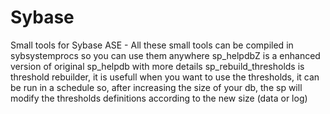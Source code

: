 # Sybase
Small tools for Sybase ASE - All these small tools can be compiled in sybsystemprocs so you can use them anywhere
sp_helpdbZ is a enhanced version of original sp_helpdb with more details
sp_rebuild_thresholds is threshold rebuilder, it is usefull when you want to use the thresholds, it can be run in a schedule so, after increasing the size of your db, the sp will modify the thresholds definitions according to the new size (data or log)
